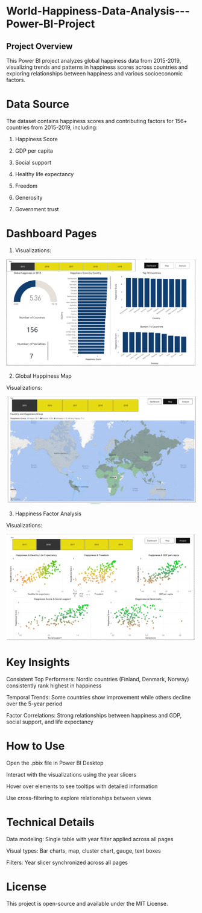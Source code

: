 # World-Happiness-Data-Analysis---Power-BI-Project

## Project Overview
This Power BI project analyzes global happiness data from 2015-2019, visualizing trends and patterns in happiness scores across countries and exploring relationships between happiness and various socioeconomic factors.

# Data Source
The dataset contains happiness scores and contributing factors for 156+ countries from 2015-2019, including:

1. Happiness Score

2. GDP per capita

3. Social support

4. Healthy life expectancy

5. Freedom

6. Generosity

7. Government trust


# Dashboard Pages
1. Visualizations:

![Dashboard Screenshot](images/Screenshot%202025-04-02%20042323.png)



2. Global Happiness Map

Visualizations:

![Dashboard Screenshot](images/Screenshot%202025-04-02%20042550.png)




3. Happiness Factor Analysis


Visualizations:

![Dashboard Screenshot](images/Screenshot%202025-04-02%20042616.png)







# Key Insights
Consistent Top Performers: Nordic countries (Finland, Denmark, Norway) consistently rank highest in happiness

Temporal Trends: Some countries show improvement while others decline over the 5-year period

Factor Correlations: Strong relationships between happiness and GDP, social support, and life expectancy

# How to Use

Open the .pbix file in Power BI Desktop

Interact with the visualizations using the year slicers

Hover over elements to see tooltips with detailed information

Use cross-filtering to explore relationships between views

# Technical Details
Data modeling: Single table with year filter applied across all pages

Visual types: Bar charts, map, cluster chart, gauge, text boxes

Filters: Year slicer synchronized across all pages




# License
This project is open-source and available under the MIT License.
